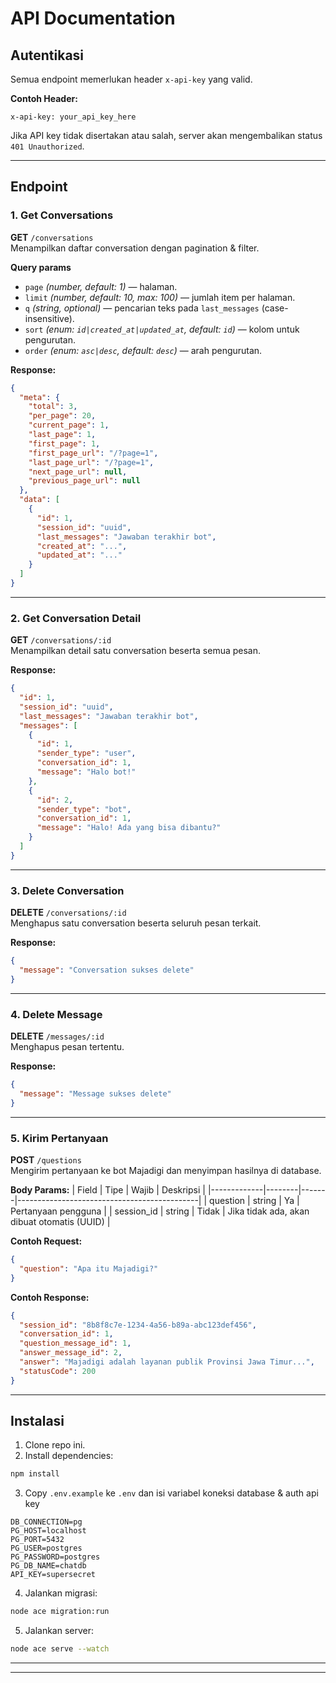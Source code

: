 # API Documentation 

## Autentikasi

Semua endpoint memerlukan header `x-api-key` yang valid.

**Contoh Header:**
```http
x-api-key: your_api_key_here
```

Jika API key tidak disertakan atau salah, server akan mengembalikan status `401 Unauthorized`.

---

## Endpoint

### 1. **Get Conversations**
**GET** `/conversations`  
Menampilkan daftar conversation dengan pagination & filter.

**Query params**
- `page` *(number, default: 1)* — halaman.
- `limit` *(number, default: 10, max: 100)* — jumlah item per halaman.
- `q` *(string, optional)* — pencarian teks pada `last_messages` (case-insensitive).
- `sort` *(enum: `id|created_at|updated_at`, default: `id`)* — kolom untuk pengurutan.
- `order` *(enum: `asc|desc`, default: `desc`)* — arah pengurutan.

**Response:**
```json
{
  "meta": {
    "total": 3,
    "per_page": 20,
    "current_page": 1,
    "last_page": 1,
    "first_page": 1,
    "first_page_url": "/?page=1",
    "last_page_url": "/?page=1",
    "next_page_url": null,
    "previous_page_url": null
  },
  "data": [
    {
      "id": 1,
      "session_id": "uuid",
      "last_messages": "Jawaban terakhir bot",
      "created_at": "...",
      "updated_at": "..."
    }
  ]
}
```

---


### 2. **Get Conversation Detail**
**GET** `/conversations/:id`  
Menampilkan detail satu conversation beserta semua pesan.

**Response:**
```json
{
  "id": 1,
  "session_id": "uuid",
  "last_messages": "Jawaban terakhir bot",
  "messages": [
    {
      "id": 1,
      "sender_type": "user",
      "conversation_id": 1,
      "message": "Halo bot!"
    },
    {
      "id": 2,
      "sender_type": "bot",
      "conversation_id": 1,
      "message": "Halo! Ada yang bisa dibantu?"
    }
  ]
}
```

---

### 3. **Delete Conversation**
**DELETE** `/conversations/:id`  
Menghapus satu conversation beserta seluruh pesan terkait.

**Response:**
```json
{
  "message": "Conversation sukses delete"
}
```

---

### 4. **Delete Message**
**DELETE** `/messages/:id`  
Menghapus pesan tertentu.

**Response:**
```json
{
  "message": "Message sukses delete"
}
```

---

### 5. **Kirim Pertanyaan**
**POST** `/questions`  
Mengirim pertanyaan ke bot Majadigi dan menyimpan hasilnya di database.

**Body Params:**
| Field       | Tipe   | Wajib | Deskripsi                                   |
|-------------|--------|-------|---------------------------------------------|
| question    | string | Ya    | Pertanyaan pengguna                         |
| session_id  | string | Tidak | Jika tidak ada, akan dibuat otomatis (UUID) |

**Contoh Request:**
```json
{
  "question": "Apa itu Majadigi?"
}
```

**Contoh Response:**
```json
{
  "session_id": "8b8f8c7e-1234-4a56-b89a-abc123def456",
  "conversation_id": 1,
  "question_message_id": 1,
  "answer_message_id": 2,
  "answer": "Majadigi adalah layanan publik Provinsi Jawa Timur...",
  "statusCode": 200
}
```

---

## Instalasi
1. Clone repo ini.
2. Install dependencies:
```bash
npm install
```
3. Copy `.env.example` ke `.env` dan isi variabel koneksi database & auth api key
```
DB_CONNECTION=pg
PG_HOST=localhost
PG_PORT=5432
PG_USER=postgres
PG_PASSWORD=postgres
PG_DB_NAME=chatdb
API_KEY=supersecret
```
4. Jalankan migrasi:
```bash
node ace migration:run
```
5. Jalankan server:
```bash
node ace serve --watch
```

---

---
